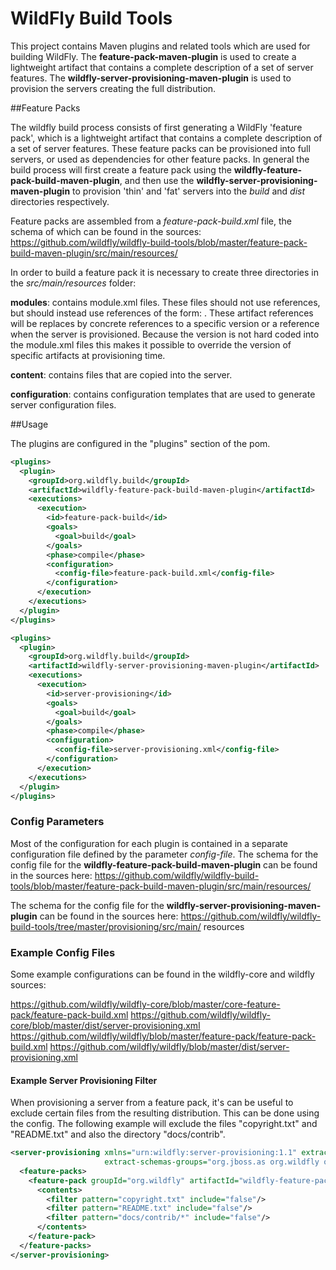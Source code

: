 WildFly Build Tools
========================

This project contains Maven plugins and related tools which are used for
building WildFly.  The **feature-pack-maven-plugin** is used to create
a lightweight artifact that contains a complete description of a set of 
server features.  The **wildfly-server-provisioning-maven-plugin** is used to 
provision the servers creating the full distribution.

##Feature Packs

The wildfly build process consists of first generating a WildFly 'feature pack',
which is a lightweight artifact that contains a complete description of a set 
of server features. These feature packs can be provisioned into full servers, 
or used as dependencies for other feature packs. In general the build process 
will first create a feature pack using the **wildfly-feature-pack-build-maven-plugin**, 
and then use the **wildfly-server-provisioning-maven-plugin** to provision 'thin' and 
'fat' servers into the *build* and *dist* directories respectively.

Feature packs are assembled from a *feature-pack-build.xml* file, the schema of which 
can be found in the sources: 
https://github.com/wildfly/wildfly-build-tools/blob/master/feature-pack-build-maven-plugin/src/main/resources/

In order to build a feature pack it is necessary to create three directories in the
*src/main/resources* folder:

**modules**: contains module.xml files. These files should not use <resource> references, 
but should instead use references of the form: 
<artifact name="${org.hibernate:hibernate-core}"/>. These artifact references will 
be replaces by concrete references to a specific version or a <resource> reference 
when the server is provisioned. Because the version is not hard coded into the 
module.xml files this makes it possible to override the version of specific artifacts 
at provisioning time.

**content**: contains files that are copied into the server.

**configuration**: contains configuration templates that are used to generate server configuration files.


##Usage

The plugins are configured in the "plugins" section of the pom.

```xml
<plugins>
  <plugin>
    <groupId>org.wildfly.build</groupId>
    <artifactId>wildfly-feature-pack-build-maven-plugin</artifactId>
    <executions>
      <execution>
        <id>feature-pack-build</id>
        <goals>
          <goal>build</goal>
        </goals>
        <phase>compile</phase>
        <configuration>
          <config-file>feature-pack-build.xml</config-file>
        </configuration>
      </execution>
    </executions>
  </plugin>
</plugins>
```

```xml
<plugins>
  <plugin>
    <groupId>org.wildfly.build</groupId>
    <artifactId>wildfly-server-provisioning-maven-plugin</artifactId>
    <executions>
      <execution>
        <id>server-provisioning</id>
        <goals>
          <goal>build</goal>
        </goals>
        <phase>compile</phase>
        <configuration>
          <config-file>server-provisioning.xml</config-file>
        </configuration>
      </execution>
    </executions>
  </plugin>
</plugins>
```

### Config Parameters

Most of the configuration for each plugin is contained in a separate configuration
file defined by the parameter *config-file*.  The schema for the config file for the **wildfly-feature-pack-build-maven-plugin** can be found in the sources here:
https://github.com/wildfly/wildfly-build-tools/blob/master/feature-pack-build-maven-plugin/src/main/resources/

The schema for the config file for the **wildfly-server-provisioning-maven-plugin** can
be found in the sources here:
https://github.com/wildfly/wildfly-build-tools/tree/master/provisioning/src/main/ resources


### Example Config Files

Some example configurations can be found in the wildfly-core and wildfly sources:

https://github.com/wildfly/wildfly-core/blob/master/core-feature-pack/feature-pack-build.xml
https://github.com/wildfly/wildfly-core/blob/master/dist/server-provisioning.xml
https://github.com/wildfly/wildfly/blob/master/feature-pack/feature-pack-build.xml
https://github.com/wildfly/wildfly/blob/master/dist/server-provisioning.xml


#### Example Server Provisioning Filter

When provisioning a server from a feature pack, it's can be useful to exclude certain
files from the resulting distribution.  This can be done using the <filter/> config.
The following example will exclude the files "copyright.txt" and "README.txt" and
also the directory "docs/contrib".

```xml
<server-provisioning xmlns="urn:wildfly:server-provisioning:1.1" extract-schemas="true" copy-module-artifacts="true"
                     extract-schemas-groups="org.jboss.as org.wildfly org.wildfly.core org.jboss.metadata">
  <feature-packs>
    <feature-pack groupId="org.wildfly" artifactId="wildfly-feature-pack" version="${project.version}">
      <contents>
        <filter pattern="copyright.txt" include="false"/>
        <filter pattern="README.txt" include="false"/>
        <filter pattern="docs/contrib/*" include="false"/>
      </contents>
    </feature-pack>
  </feature-packs>
</server-provisioning>
```
